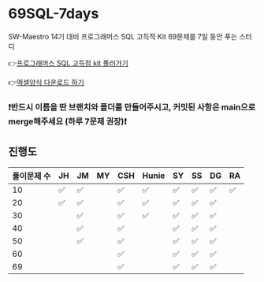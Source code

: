 # 69SQL-7days

SW-Maestro 14기 대비 프로그래머스 SQL 고득적 Kit 69문제를 7일 동안 푸는 스터디

👉[프로그래머스 SQL 고득점 kit 풀러가기](https://school.programmers.co.kr/learn/challenges?tab=sql_practice_kit)

👉[엑셀양식 다운로드 하기](https://docs.google.com/spreadsheets/d/1QXTwCkL-f9BbYO15qe2NCnqzQ03vuOh2ZA_nmWpZCCo/edit#gid=232438775)

### ❗️반드시 이름을 딴 브랜치와 폴더를 만들어주시고, 커밋된 사항은 main으로 merge해주세요 (하루 7문제 권장)❗️

## 진행도

| 풀이문제 수 | JH  | JM  | MY  | CSH | Hunie | SY  | SS  | DG  | RA  |
| ----------- | --- | --- | --- | --- | ----- | --- | --- | --- | --- |
| 10          | ✅  | ✅  |     | ✅  | ✅    | ✅  | ✅  | ✅  | ✅  |
| 20          | ✅  | ✅  |     | ✅  | ✅    | ✅  | ✅  | ✅  |     |
| 30          |     | ✅  |     | ✅  | ✅    | ✅  | ✅  | ✅  |     |
| 40          |     | ✅ |     | ✅  |       | ✅  | ✅  | ✅  |     |
| 50          |     | ✅ |     | ✅  |       | ✅  | ✅  | ✅  |     |
| 60          |     |     |     | ✅  |       | ✅  | ✅  | ✅  |     |
| 69          |     |     |     | ✅  |       | ✅  | ✅  | ✅  |     |

